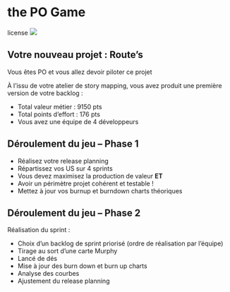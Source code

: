 # the PO Game

license <a href="https://creativecommons.org/licenses/by/4.0/legalcode"><img src="https://licensebuttons.net/l/by/3.0/88x31.png"></a>

## Votre nouveau projet : Route’s
Vous êtes PO et vous allez devoir piloter ce
projet

À l’issu de votre atelier de story mapping, vous
avez produit une première version de votre
backlog :

* Total valeur métier : 9150 pts
* Total points d’effort : 176 pts
* Vous avez une équipe de 4 développeurs

## Déroulement du jeu – Phase 1

* Réalisez votre release planning
* Répartissez vos US sur 4 sprints
* Vous devez maximisez la production de valeur
**ET**
* Avoir un périmètre projet cohérent et testable !
* Mettez à jour vos burnup et burndown charts théoriques

## Déroulement du jeu – Phase 2
Réalisation du sprint : 

* Choix d’un backlog de sprint priorisé (ordre de réalisation par l’équipe)
* Tirage au sort d’une carte Murphy
* Lancé de dés
* Mise à jour des burn down et burn up charts
* Analyse des courbes
* Ajustement du release planning
